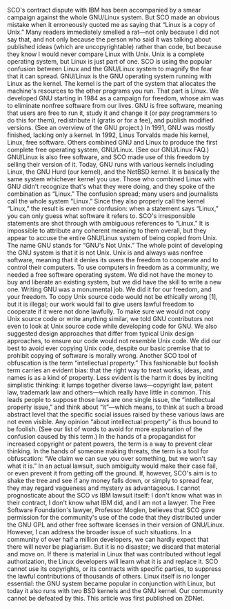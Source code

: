 SCO's contract dispute with IBM has been accompanied by a smear campaign against the whole GNU/Linux system. But SCO made an obvious mistake when it erroneously quoted me as saying that “Linux is a copy of Unix.” Many readers immediately smelled a rat—not only because I did not say that, and not only because the person who said it was talking about published ideas (which are uncopyrightable) rather than code, but because they know I would never compare Linux with Unix. Unix is a complete operating system, but Linux is just part of one. SCO is using the popular confusion between Linux and the GNU/Linux system to magnify the fear that it can spread. GNU/Linux is the GNU operating system running with Linux as the kernel. The kernel is the part of the system that allocates the machine's resources to the other programs you run. That part is Linux. We developed GNU starting in 1984 as a campaign for freedom, whose aim was to eliminate nonfree software from our lives. GNU is free software, meaning that users are free to run it, study it and change it (or pay programmers to do this for them), redistribute it (gratis or for a fee), and publish modified versions. (See an overview of the GNU project.) In 1991, GNU was mostly finished, lacking only a kernel. In 1992, Linus Torvalds made his kernel, Linux, free software. Others combined GNU and Linux to produce the first complete free operating system, GNU/Linux. (See our GNU/Linux FAQ.) GNU/Linux is also free software, and SCO made use of this freedom by selling their version of it. Today, GNU runs with various kernels including Linux, the GNU Hurd (our kernel), and the NetBSD kernel. It is basically the same system whichever kernel you use. Those who combined Linux with GNU didn't recognize that's what they were doing, and they spoke of the combination as “Linux.” The confusion spread; many users and journalists call the whole system “Linux.” Since they also properly call the kernel “Linux,” the result is even more confusion: when a statement says “Linux,” you can only guess what software it refers to. SCO's irresponsible statements are shot through with ambiguous references to “Linux.” It is impossible to attribute any coherent meaning to them overall, but they appear to accuse the entire GNU/Linux system of being copied from Unix. The name GNU stands for “GNU's Not Unix.” The whole point of developing the GNU system is that it is not Unix. Unix is and always was nonfree software, meaning that it denies its users the freedom to cooperate and to control their computers. To use computers in freedom as a community, we needed a free software operating system. We did not have the money to buy and liberate an existing system, but we did have the skill to write a new one. Writing GNU was a monumental job. We did it for our freedom, and your freedom. To copy Unix source code would not be ethically wrong [1], but it is illegal; our work would fail to give users lawful freedom to cooperate if it were not done lawfully. To make sure we would not copy Unix source code or write anything similar, we told GNU contributors not even to look at Unix source code while developing code for GNU. We also suggested design approaches that differ from typical Unix design approaches, to ensure our code would not resemble Unix code. We did our best to avoid ever copying Unix code, despite our basic premise that to prohibit copying of software is morally wrong. Another SCO tool of obfuscation is the term “intellectual property.” This fashionable but foolish term carries an evident bias: that the right way to treat works, ideas, and names is as a kind of property. Less evident is the harm it does by inciting simplistic thinking: it lumps together diverse laws—copyright law, patent law, trademark law and others—which really have little in common. This leads people to suppose those laws are one single issue, the “intellectual property issue,” and think about “it”—which means, to think at such a broad abstract level that the specific social issues raised by these various laws are not even visible. Any opinion “about intellectual property” is thus bound to be foolish. (See our list of words to avoid for more explanation of the confusion caused by this term.) In the hands of a propagandist for increased copyright or patent powers, the term is a way to prevent clear thinking. In the hands of someone making threats, the term is a tool for obfuscation: “We claim we can sue you over something, but we won't say what it is.” In an actual lawsuit, such ambiguity would make their case fail, or even prevent it from getting off the ground. If, however, SCO's aim is to shake the tree and see if any money falls down, or simply to spread fear, they may regard vagueness and mystery as advantageous. I cannot prognosticate about the SCO vs IBM lawsuit itself: I don't know what was in their contract, I don't know what IBM did, and I am not a lawyer. The Free Software Foundation's lawyer, Professor Moglen, believes that SCO gave permission for the community's use of the code that they distributed under the GNU GPL and other free software licenses in their version of GNU/Linux. However, I can address the broader issue of such situations. In a community of over half a million developers, we can hardly expect that there will never be plagiarism. But it is no disaster; we discard that material and move on. If there is material in Linux that was contributed without legal authorization, the Linux developers will learn what it is and replace it. SCO cannot use its copyrights, or its contracts with specific parties, to suppress the lawful contributions of thousands of others. Linux itself is no longer essential: the GNU system became popular in conjunction with Linux, but today it also runs with two BSD kernels and the GNU kernel. Our community cannot be defeated by this. This article was first published on ZDNet.